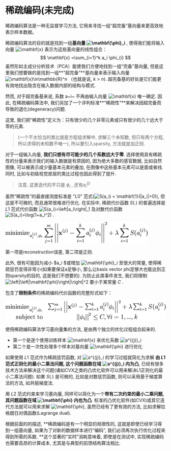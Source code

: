 # 稀疏编码(未完成)

稀疏编码算法是一种无监督学习方法, 它用来寻找一组“超完备”基向量来更高效地表示样本数据。

稀疏编码算法的目的就是找到一组**基向量 ![\mathbf{\phi}_i](http://ufldl.stanford.edu/wiki/images/math/9/6/f/96f401a31a42b4a238dbe0c5be68a746.png)** , 使得我们能将输入向量 ![\mathbf{x}](http://ufldl.stanford.edu/wiki/images/math/3/c/6/3c66d9170d4c3fb75456e1a9fc6ead37.png) 表示为这些基向量的线性组合：
$$
\mathbf{x} =\sum_{i=1}^k a_i \phi_{i}
$$
虽然形如主成分分析技术（PCA）能使我们方便地找到一组“完备”基向量, 但是这里我们想要做的是找到一组**“超完备”**基向量来表示输入向量 ![\mathbf{x}\in\mathbb{R}^n](http://ufldl.stanford.edu/wiki/images/math/a/0/c/a0c529368bdcd396825fbe6bbbfb9fa8.png) （也就是说, *k* > *n*). 超完备基的好处是它们能更有效地找出隐含在输入数据内部的结构与模式.

然而, 对于超完备基来说, 系数 a~i~ 不再由输入向量 ![\mathbf{x}](http://ufldl.stanford.edu/wiki/images/math/3/c/6/3c66d9170d4c3fb75456e1a9fc6ead37.png) 唯一确定. 因此, 在稀疏编码算法中, 我们另加了一个评判标准**“稀疏性”**来解决因超完备而导致的退化(degeneracy)问题.

这里, 我们把“稀疏性”定义为：只有很少的几个非零元素或只有很少的几个远大于零的元素.

> (一个不太恰当的类比就是方程组求解中, 求解三个未知数, 但只有两个方程, 所以求得的未知数不唯一), 所以要引入sparsity, 方法就是加正则.

对于一组输入向量, **我们只想有尽可能少的几个系数远大于零**. 选择使用具有稀疏性的分量来表示我们的输入数据是有原因的, 因为绝大多数的感官数据, 比如自然图像, 可以被表示成少量基本元素的叠加, 在图像中这些基本元素可以是面或者线. 同时, 比如与初级视觉皮层的类比过程也因此得到了提升.

> 注意, 这里迭代的不只是 $\phi_{i}$ , 还有$a_{i}^{(j)}$

虽然“稀疏性”的最直接测度标准是 "*L*0" 范式(![S(a_i) = \mathbf{1}(|a_i|>0)](http://ufldl.stanford.edu/wiki/images/math/9/2/0/9201129fb038db6903ec61196798181d.png)), 但这是不可微的, 而且通常很难进行优化. 在实际中, 稀疏代价函数 *S*(.) 的普遍选择是*L*1 范式代价函数 ![S(a_i)=\left|a_i\right|_1 ](http://ufldl.stanford.edu/wiki/images/math/a/8/8/a884849a26a901395faa9eede9b00e81.png) 及对数代价函数 ![S(a_i)=\log(1+a_i^2)](http://ufldl.stanford.edu/wiki/images/math/c/8/f/c8f980972ea11e452e9d5031c44f95f6.png) .

![img](assets/f110901ddedcba59e339de5f16c547da.png)

第一项是reconstruction误差, 第二项是正则.

此外, 很有可能因为减小 $a_i $或增加 ![\mathbf{\phi}_i](http://ufldl.stanford.edu/wiki/images/math/9/6/f/96f401a31a42b4a238dbe0c5be68a746.png) 至很大的常量, 使得稀疏惩罚变得非常小(如果要保证a足够小, 那么让basis vector phi足够大也能达到正则sparsity的目的, 这是我们不想要的). 为防止此类事件发生, 我们将限制 ![\left|\left|\mathbf{\phi}\right|\right|^2](http://ufldl.stanford.edu/wiki/images/math/1/6/2/162a65a67f9ad82157da95a835185ede.png) 要小于某常量 *C* .

包含了**限制条件**的稀疏编码代价函数的完整形式如下：

![img](assets/a93c6a5d7e7a22c66e82490be078b2af.png)

使用稀疏编码算法学习基向量集的方法, 是由两个独立的优化过程组合起来的.

* 第一个是逐个使用训练样本 ![\mathbf{x}](http://ufldl.stanford.edu/wiki/images/math/3/c/6/3c66d9170d4c3fb75456e1a9fc6ead37.png) 来优化系数 ![a^{(j)}_i](http://ufldl.stanford.edu/wiki/images/math/a/a/5/aa52f3c4e4bbcf7defbe2a8b936bc78e.png)
* 第二个是一次性处理多个样本对基向量 ![\mathbf{\phi}](http://ufldl.stanford.edu/wiki/images/math/a/a/9/aa970cc66d8a8408dd1811b678a367b0.png) 进行优化

如果使用 *L*1 范式作为稀疏惩罚函数, 对 ![a^{(j)}_i](http://ufldl.stanford.edu/wiki/images/math/a/a/5/aa52f3c4e4bbcf7defbe2a8b936bc78e.png) 的学习过程就简化为求解 **由 *L*1 范式正则化的最小二乘法问题, 这个问题函数在域 ![a^{(j)}_i](http://ufldl.stanford.edu/wiki/images/math/a/a/5/aa52f3c4e4bbcf7defbe2a8b936bc78e.png) 内为凸**, 已经有很多技术方法来解决这个问题(诸如CVX之类的凸优化软件可以用来解决L1正则化的最小二乘法问题). 如果 *S*(.) 是可微的, 比如是对数惩罚函数, 则可以采用基于梯度算法的方法, 如共轭梯度法.

用 *L*2 范式约束来学习基向量, 同样可以简化为一个**带有二次约束的最小二乘问题, 其问题函数在域 ![\mathbf{\phi}](http://ufldl.stanford.edu/wiki/images/math/a/a/9/aa970cc66d8a8408dd1811b678a367b0.png) 内也为凸**. 标准的凸优化软件(如CVX)或其它迭代方法就可以用来求解 ![\mathbf{\phi}](http://ufldl.stanford.edu/wiki/images/math/a/a/9/aa970cc66d8a8408dd1811b678a367b0.png), 虽然已经有了更有效的方法, 比如求解拉格朗日对偶函数(Lagrange dual).

根据前面的的描述, **稀疏编码是有一个明显的局限性的, 这就是即使已经学习得到一组基向量, 如果为了对新的数据样本进行“编码”, 我们必须再次执行优化过程来得到所需的系数. **这个显著的“实时”消耗意味着, 即使是在测试中, 实现稀疏编码也需要高昂的计算成本, 尤其是与典型的前馈结构算法相比.
